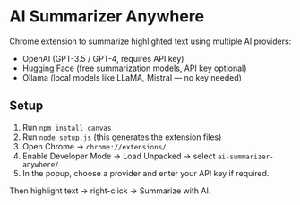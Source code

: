 # AI Summarizer Anywhere

Chrome extension to summarize highlighted text using multiple AI providers:
- OpenAI (GPT-3.5 / GPT-4, requires API key)
- Hugging Face (free summarization models, API key optional)
- Ollama (local models like LLaMA, Mistral — no key needed)

## Setup
1. Run `npm install canvas`
2. Run `node setup.js` (this generates the extension files)
3. Open Chrome → `chrome://extensions/`
4. Enable Developer Mode → Load Unpacked → select `ai-summarizer-anywhere/`
5. In the popup, choose a provider and enter your API key if required.

Then highlight text → right-click → Summarize with AI.